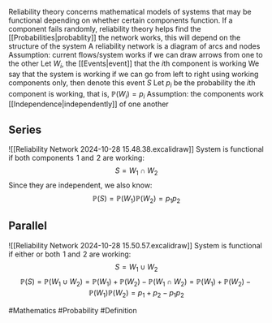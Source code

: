 Reliability theory concerns mathematical models of systems that may be functional depending on whether certain components function. If a component fails randomly, reliability theory helps find the [[Probabilities|probablity]] the network works, this will depend on the structure of the system
A reliability network is a diagram of arcs and nodes
Assumption: current flows/system works if we can draw arrows from one to the other
Let $W_{i}$, the [[Events|event]] that the $i$th component is working
We say that the system is working if we can go from left to right using working components only, then denote this event $S$
Let $p_{i}$ be the probability the $i$th component is working, that is, $\mathbb{P}(W_{i})=p_{i}$
Assumption: the components work [[Independence|independently]] of one another
## Series
![[Reliability Network 2024-10-28 15.48.38.excalidraw]]
System is functional if both components $\hspace{0pt}1$ and $\hspace{0pt}2$ are working:
$$
S=W_{1}\cap W_{2}
$$
Since they are independent, we also know:
$$
\mathbb{P}(S)=\mathbb{P}(W_{1})\mathbb{P}(W_{2})=p_{1}p_{2}
$$
## Parallel
![[Reliability Network 2024-10-28 15.50.57.excalidraw]]
System is functional if either or both $\hspace{0pt}1$ and $\hspace{0pt}2$ are working:
$$
S=W_{1}\cup W_{2}
$$
$$
\mathbb{P}(S)=\mathbb{P}(W_{1}\cup W_{2})=\mathbb{P}(W_{1})+\mathbb{P}(W_{2})-\mathbb{P}(W_{1}\cap W_{2})=\mathbb{P}(W_{1})+\mathbb{P}(W_{2})-\mathbb{P}(W_{1})\mathbb{P}(W_{2})=p_{1}+p_{2}-p_{1}p_{2}
$$

#Mathematics #Probability #Definition 